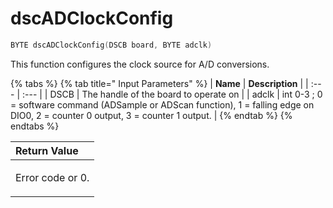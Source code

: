 # dscADClockConfig

```c
BYTE dscADClockConfig(DSCB board, BYTE adclk)
```

This function configures the clock source for A/D conversions.

{% tabs %}
{% tab title=" Input Parameters" %}
| **Name** | **Description** |
| :--- | :--- |
| DSCB | The handle of the board to operate on |
| adclk | int 0-3 ; 0 = software command \(ADSample or ADScan function\), 1 = falling edge on DIO0, 2 = counter 0 output, 3 = counter 1 output. |
{% endtab %}
{% endtabs %}

<table>
  <thead>
    <tr>
      <th style="text-align:left">Return Value</th>
    </tr>
  </thead>
  <tbody>
    <tr>
      <td style="text-align:left">
        <p></p>
        <p>Error code or 0.</p>
      </td>
    </tr>
  </tbody>
</table>

